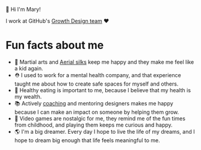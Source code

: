 👋 Hi I'm Mary!

I work at GitHub's [Growth Design team](https://github.com/github/brand-marketing-design/) ❤️


# Fun facts about me 
- 🥊 Martial arts and [Aerial silks](https://www.instagram.com/p/CiGvr-Lpzog/) keep me happy and they make me feel like a kid again. 
- ⛑ I used to work for a mental health company, and that experience taught me about how to create safe spaces for myself and others.  
- 🥝 Healthy eating is important to me, because I believe that my health is my wealth. 
- 📚 Actively [coaching](https://medium.com/@Maryhehehe/the-impact-of-coaching-cafa3104d40c) and mentoring designers makes me happy because I can make an impact on someone by helping them grow. 
- 👾 Video games are nostalgic for me, they remind me of the fun times from childhood, and playing them keeps me curious and happy. 
- 🌎 I'm a big dreamer. Every day I hope to live the life of my dreams, and I hope to dream big enough that life feels meaningful to me. 
